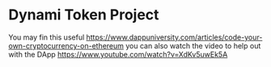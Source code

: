 # Dynami Token Project
You may fin this useful https://www.dappuniversity.com/articles/code-your-own-cryptocurrency-on-ethereum you can also watch the video to help out with the DApp 
https://www.youtube.com/watch?v=XdKv5uwEk5A
